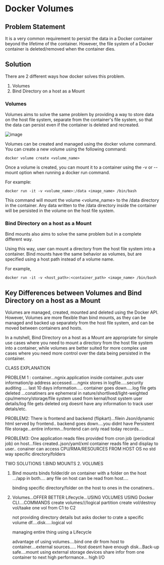 # Docker Volumes

## Problem Statement

It is a very common requirement to persist the data in a Docker container beyond the lifetime of the container. However, the file system
of a Docker container is deleted/removed when the container dies. 

## Solution

There are 2 different ways how docker solves this problem.

1. Volumes
2. Bind Directory on a host as a Mount

### Volumes 

Volumes aims to solve the same problem by providing a way to store data on the host file system, separate from the container's file system, 
so that the data can persist even if the container is deleted and recreated.

![image](https://user-images.githubusercontent.com/43399466/218018334-286d8949-d155-4d55-80bc-24827b02f9b1.png)


Volumes can be created and managed using the docker volume command. You can create a new volume using the following command:

```
docker volume create <volume_name>
```

Once a volume is created, you can mount it to a container using the -v or --mount option when running a docker run command. 

For example:

```
docker run -it -v <volume_name>:/data <image_name> /bin/bash
```

This command will mount the volume <volume_name> to the /data directory in the container. Any data written to the /data directory
inside the container will be persisted in the volume on the host file system.

### Bind Directory on a host as a Mount

Bind mounts also aims to solve the same problem but in a complete different way.

Using this way, user can mount a directory from the host file system into a container. Bind mounts have the same behavior as volumes, but
are specified using a host path instead of a volume name. 

For example, 

```
docker run -it -v <host_path>:<container_path> <image_name> /bin/bash
```

## Key Differences between Volumes and Bind Directory on a host as a Mount

Volumes are managed, created, mounted and deleted using the Docker API. However, Volumes are more flexible than bind mounts, as 
they can be managed and backed up separately from the host file system, and can be moved between containers and hosts.

In a nutshell, Bind Directory on a host as a Mount are appropriate for simple use cases where you need to mount a directory from the host file system into
a container, while volumes are better suited for more complex use cases where you need more control over the data being persisted
in the container.


CLASS EXPLANATION

PROBLEM 1 : container...ngnix.application inside container..puts user information/ip address accessed.....ngnix stores in logfile.....security auditing ....
last 10 days information.....
container goes down.....log file gets deleted ...conatiners are ephemeral in nature/shortlived/light-weighted
cpu/memory/storage/file system used from kernal/host system
user details/log file gets deleted org doesnt have any information to track user detals/etc.


PROBLEM2: There is frontend and backend (flipkart)...filein Json/dynamic html served by frontend..
backend goes down....you didnt have Persistent file storage...entire informn...frontend can only read today records....

PROBLEM3: One application reads files provided from cron job (periodical job) on host...files created..json/yaml/xml container reads file and display to user..
conainer can access CPU/RMA/RESOURCES FROM HOST OS no std way specific directory/folders

TWO SOLUTIONS
1.BIND MOUNTS
2. VOLUMES

1. Bind mounts binds folder/dir on container with a folder on the host .../app in both....
   any file on host can be read from host....

   binding specific directory/folder on the host to ones in the conatiners..

2. Volumes...OFFER BETTER Lifecycle...USING VOLUMES USING Docker CLI....COMMANDS create volumes///logical partition
   create vol/destroy vol/taake one vol from C1 to C2

   not providing directory details
   but asks docker to crate a specific volume
   df....disk.....logical vol


   managing entire thing using a Lifecycle

   advantage of using volumes....bind one dir from host to container....external sources.....
   Host doesnt have enough disk...Back-up safe....mount using external storage devices
   share infor from one container to next
   high performance...
   high I/O 
   



